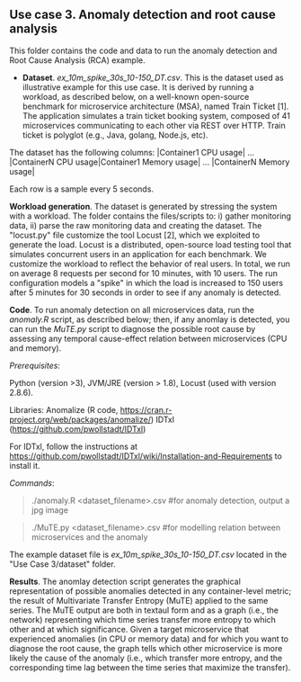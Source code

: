 ## Use case 3. Anomaly detection and root cause analysis 


This folder contains the code and data to run the anomaly detection and Root Cause Analysis (RCA) example.

- **Dataset**. *ex_10m_spike_30s_10-150_DT.csv*. This is the dataset used as illustrative example for this use case. It is derived by running a workload, as described below, on a well-known open-source benchmark for microservice  architecture (MSA), named Train Ticket [1].  The application simulates a train ticket booking system, composed of 41 microservices communicating to each other via REST over HTTP. Train ticket is  polyglot (e.g., Java, golang, Node.js, etc). 

The dataset has the following columns: |Container1 CPU usage| ... |ContainerN CPU usage|Container1 Memory usage| ... |ContainerN Memory usage|

Each row is a sample every 5 seconds.

**Workload generation**. The dataset is generated by stressing the system with a workload. The folder contains the files/scripts to: i) gather monitoring data, ii) parse the raw monitoring data and creating the dataset. The "locust.py" file customize the tool Locust [2], which we exploited to generate the load.  Locust is a distributed, open-source load testing tool that simulates concurrent users in an application for each benchmark. We customize the workload to reflect the behavior of real users. In total, we run on average 8 requests per second for 10 minutes, with 10 users. The run configuration models a "spike" in which the load is increased to 150 users after 5 minutes for 30 seconds in order to see if any anomaly is detected. 

<!-- - **Monitoring data**. The folder contains raw data gathered by monitoring. This includes: containers CPU usage, containers Memory usage, containers Network usage. Monitoring data are collected by DockerStats run in each container. 

*Benchmark.txt*. The file contains a link to the MSA under analysis.   -->
 

**Code**. To run anomaly detection on all microservices data, run the *anomaly.R* script, as described below; then, if any anomlay is detected, you can run the *MuTE.py* script to diagnose the possible root cause by assessing any temporal cause-effect relation between microservices (CPU and memory). 

*Prerequisites*: 

Python (version >3), JVM/JRE (version > 1.8), Locust (used with version 2.8.6). 

Libraries: Anomalize (R code, https://cran.r-project.org/web/packages/anomalize/)  IDTxl (https://github.com/pwollstadt/IDTxl)

For IDTxl, follow the instructions at https://github.com/pwollstadt/IDTxl/wiki/Installation-and-Requirements to install it. 

*Commands*: 
> ./anomaly.R <dataset_filename>.csv         #for anomaly detection, output a jpg image

> ./MuTE.py   <dataset_filename>.csv   	     #for modelling relation between microservices and the anomaly
 
The example dataset file is *ex_10m_spike_30s_10-150_DT.csv* located in the "Use Case 3/dataset" folder.

**Results**. The anomlay detection script generates  the graphical representation of possible anomalies detected in any container-level metric;  the result of Multivariate Transfer Entropy (MuTE) applied to the same series. The MuTE output are both in textaul form and as a graph (i.e., the network) representing which time series transfer more entropy to which other and at which significance. Given a target microservice that experienced anomalies (in CPU or memory data) and for which you want to diagnose the root cause, the graph tells which other microservice is more likely the cause of the anomaly (i.e., which transfer more entropy, and the corresponding time lag between the time series that maximize the transfer).  



